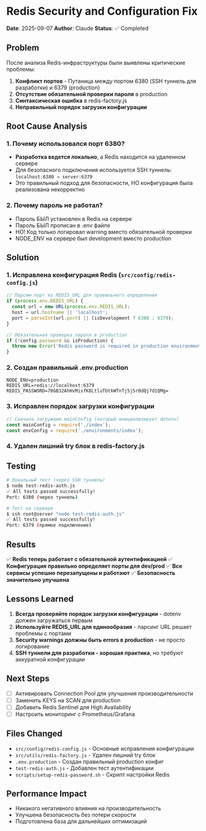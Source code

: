 # Redis Security and Configuration Fix

**Date**: 2025-09-07
**Author**: Claude
**Status**: ✅ Completed

## Problem

После анализа Redis-инфраструктуры были выявлены критические проблемы:

1. **Конфликт портов** - Путаница между портом 6380 (SSH туннель для разработки) и 6379 (production)
2. **Отсутствие обязательной проверки пароля** в production
3. **Синтаксическая ошибка** в redis-factory.js
4. **Неправильный порядок загрузки конфигурации**

## Root Cause Analysis

### 1. Почему использовался порт 6380?

- **Разработка ведется локально**, а Redis находится на удаленном сервере
- Для безопасного подключения используется SSH туннель: `localhost:6380 → server:6379`
- Это правильный подход для безопасности, НО конфигурация была реализована некорректно

### 2. Почему пароль не работал?

- Пароль БЫЛ установлен в Redis на сервере
- Пароль БЫЛ прописан в .env файле
- НО! Код только логировал warning вместо обязательной проверки
- NODE_ENV на сервере был development вместо production

## Solution

### 1. Исправлена конфигурация Redis (`src/config/redis-config.js`)

```javascript
// Парсим порт из REDIS_URL для правильного определения
if (process.env.REDIS_URL) {
  const url = new URL(process.env.REDIS_URL);
  host = url.hostname || 'localhost';
  port = parseInt(url.port) || (isDevelopment ? 6380 : 6379);
}

// Обязательная проверка пароля в production
if (!config.password && isProduction) {
  throw new Error('Redis password is required in production environment!');
}
```

### 2. Создан правильный .env.production

```env
NODE_ENV=production
REDIS_URL=redis://localhost:6379
REDIS_PASSWORD=70GB32AhHvMisfK8LtluTbtkWTnTj5jSrOdQj7d1QMg=
```

### 3. Исправлен порядок загрузки конфигурации

```javascript
// Сначала загружаем mainConfig (который инициализирует dotenv)
const mainConfig = require('./index');
const envConfig = require('./environments/index');
```

### 4. Удален лишний try блок в redis-factory.js

## Testing

```bash
# Локальный тест (через SSH туннель)
$ node test-redis-auth.js
✅ All tests passed successfully!
Port: 6380 (через туннель)

# Тест на сервере
$ ssh root@server "node test-redis-auth.js"
✅ All tests passed successfully!
Port: 6379 (прямое подключение)
```

## Results

✅ **Redis теперь работает с обязательной аутентификацией**
✅ **Конфигурация правильно определяет порты для dev/prod**
✅ **Все сервисы успешно перезапущены и работают**
✅ **Безопасность значительно улучшена**

## Lessons Learned

1. **Всегда проверяйте порядок загрузки конфигурации** - dotenv должен загружаться первым
2. **Используйте REDIS_URL для единообразия** - парсинг URL решает проблемы с портами
3. **Security warnings должны быть errors в production** - не просто логирование
4. **SSH туннели для разработки - хорошая практика**, но требуют аккуратной конфигурации

## Next Steps

- [ ] Активировать Connection Pool для улучшения производительности
- [ ] Заменить KEYS на SCAN для production
- [ ] Добавить Redis Sentinel для High Availability
- [ ] Настроить мониторинг с Prometheus/Grafana

## Files Changed

- `src/config/redis-config.js` - Основные исправления конфигурации
- `src/utils/redis-factory.js` - Удален лишний try блок
- `.env.production` - Создан правильный production конфиг
- `test-redis-auth.js` - Добавлен тест аутентификации
- `scripts/setup-redis-password.sh` - Скрипт настройки Redis

## Performance Impact

- Никакого негативного влияния на производительность
- Улучшена безопасность без потери скорости
- Подготовлена база для дальнейших оптимизаций